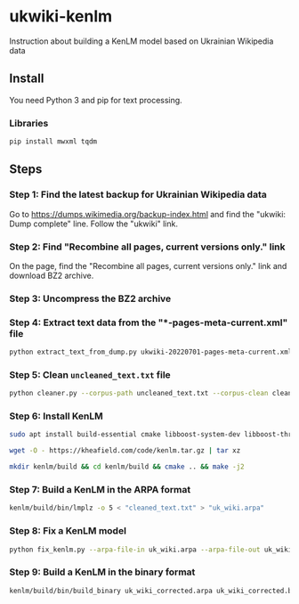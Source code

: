 # ukwiki-kenlm

Instruction about building a KenLM model based on Ukrainian Wikipedia data

## Install

You need Python 3 and pip for text processing.

### Libraries

```bash
pip install mwxml tqdm
```

## Steps

### Step 1: Find the latest backup for Ukrainian Wikipedia data

Go to https://dumps.wikimedia.org/backup-index.html and find the "ukwiki: Dump complete" line. Follow the "ukwiki" link.

### Step 2: Find "Recombine all pages, current versions only." link

On the page, find the "Recombine all pages, current versions only." link and download BZ2 archive.

### Step 3: Uncompress the BZ2 archive

### Step 4: Extract text data from the "*-pages-meta-current.xml" file

```bash
python extract_text_from_dump.py ukwiki-20220701-pages-meta-current.xml > uncleaned_text.txt
```

### Step 5: Clean `uncleaned_text.txt` file

```bash
python cleaner.py --corpus-path uncleaned_text.txt --corpus-clean cleaned_text.txt --n-workers 5 --min-words 2
```

### Step 6: Install KenLM

```bash
sudo apt install build-essential cmake libboost-system-dev libboost-thread-dev libboost-program-options-dev libboost-test-dev libeigen3-dev zlib1g-dev libbz2-dev liblzma-dev

wget -O - https://kheafield.com/code/kenlm.tar.gz | tar xz

mkdir kenlm/build && cd kenlm/build && cmake .. && make -j2
```

### Step 7: Build a KenLM in the ARPA format

```bash
kenlm/build/bin/lmplz -o 5 < "cleaned_text.txt" > "uk_wiki.arpa"
```

### Step 8: Fix a KenLM model

```bash
python fix_kenlm.py --arpa-file-in uk_wiki.arpa --arpa-file-out uk_wiki_corrected.arpa
```

### Step 9: Build a KenLM in the binary format

```bash
kenlm/build/bin/build_binary uk_wiki_corrected.arpa uk_wiki_corrected.bin
```

